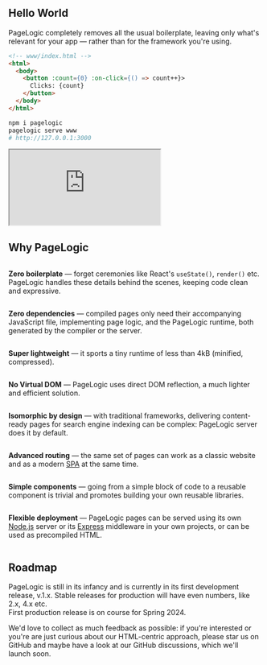 ## Hello World

PageLogic completely removes all the usual boilerplate,
leaving only what's relevant for your app &mdash; rather than
for the framework you're using.

<div class="md-row">

<div class="md-col-1">

```html
<!-- www/index.html -->
<html>
  <body>
    <button :count={0} :on-click={() => count++}>
      Clicks: {count}
    </button>
  </body>
</html>
```

</div>
<div class="md-col">

```bash
npm i pagelogic
pagelogic serve www
# http://127.0.0.1:3000
```

</div>
<div class="md-col">
<iframe src="https://pagelogic.dev/samples/quick-start" loading="lazy"></iframe>
</div>
</div>

## Why PageLogic

<div class="app-selling-ponts md-row pt-1 mb-0">

<div class="md-col-1" style="display: flex; flex-direction: column">

**Zero boilerplate** — forget ceremonies like React's `useState()`, `render()` etc. PageLogic handles these details behind the scenes, keeping code clean and expressive.

**Zero dependencies** — compiled pages only need their accompanying JavaScript file, implementing page logic, and the PageLogic runtime, both generated by the compiler or the server.

**Super lightweight** — it sports a tiny runtime of less than 4kB (minified, compressed).

**No Virtual DOM** — PageLogic uses direct DOM reflection, a much lighter and efficient solution.

</div>
<div class="md-col-1" style="display: flex; flex-direction: column">

**Isomorphic by design** — with traditional frameworks, delivering content-ready pages for search engine indexing can be complex: PageLogic server does it by default.

**Advanced routing** — the same set of pages can work as a classic website and as a modern [SPA](https://en.wikipedia.org/wiki/Single-page\_application) at the same time.

**Simple components** — going from a simple block of code to a reusable component is trivial and promotes building your own reusable libraries.

**Flexible deployment** — PageLogic pages can be served using its own [Node.js](https://nodejs.org/) server or its [Express](https://expressjs.com/) middleware in your own projects, or can be used as precompiled HTML.

</div>
</div>

## Roadmap

<div class="md-row mb-0">

<div class="md-col-1">

PageLogic is still in its infancy and is currently in its first development release, v.1.x. Stable releases for production will have even numbers, like 2.x, 4.x etc.
<br/>
First production release is on course for Spring 2024.

</div>
<div class="md-col-1">

We'd love to collect as much feedback as possible: if you're interested or you're are just curious about our HTML-centric approach, please star us on GitHub and maybe have a look at our GitHub discussions, which we'll launch soon.

</div>
</div>
